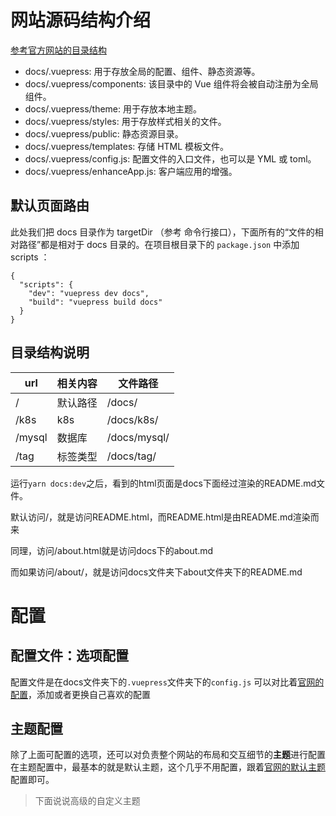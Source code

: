 # 网站源码结构介绍

[参考官方网站的目录结构](https://www.vuepress.cn/guide/directory-structure.html)

- docs/.vuepress: 用于存放全局的配置、组件、静态资源等。
- docs/.vuepress/components: 该目录中的 Vue 组件将会被自动注册为全局组件。
- docs/.vuepress/theme: 用于存放本地主题。
- docs/.vuepress/styles: 用于存放样式相关的文件。
- docs/.vuepress/public: 静态资源目录。
- docs/.vuepress/templates: 存储 HTML 模板文件。
- docs/.vuepress/config.js: 配置文件的入口文件，也可以是 YML 或 toml。
- docs/.vuepress/enhanceApp.js: 客户端应用的增强。

## 默认页面路由
此处我们把 docs 目录作为 targetDir （参考 命令行接口），下面所有的“文件的相对路径”都是相对于 docs 目录的。在项目根目录下的 `package.json` 中添加 scripts ：
```
{
  "scripts": {
    "dev": "vuepress dev docs",
    "build": "vuepress build docs"
  }
}
```
## 目录结构说明
|url|相关内容|文件路径|
|---|---|---|
|/|默认路径|/docs/|
|/k8s|k8s|/docs/k8s/|
|/mysql|数据库|/docs/mysql/|
|/tag|标签类型|/docs/tag/|

运行`yarn docs:dev`之后，看到的html页面是docs下面经过渲染的README.md文件。

默认访问/，就是访问README.html，而README.html是由README.md渲染而来

同理，访问/about.html就是访问docs下的about.md

而如果访问/about/，就是访问docs文件夹下about文件夹下的README.md



# 配置
## 配置文件：选项配置
配置文件是在docs文件夹下的`.vuepress`文件夹下的`config.js`
可以对比着[官网的配置](https://www.vuepress.cn/config/)，添加或者更换自己喜欢的配置


## 主题配置
除了上面可配置的选项，还可以对负责整个网站的布局和交互细节的**主题**进行配置
在主题配置中，最基本的就是默认主题，这个几乎不用配置，跟着[官网的默认主题](https://www.vuepress.cn/theme/default-theme-config.html#%E9%A6%96%E9%A1%B5)配置即可。

> 下面说说高级的自定义主题


